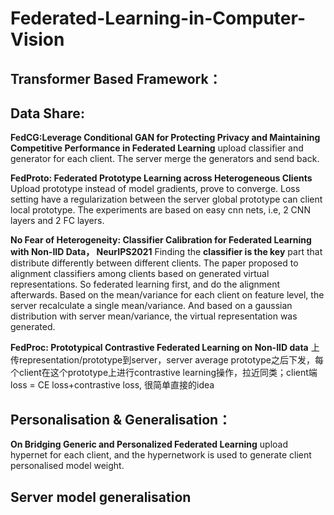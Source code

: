 # Federated-Learning-in-Computer-Vision

## Transformer Based Framework：

## Data Share:
**FedCG:Leverage Conditional GAN for Protecting Privacy and Maintaining Competitive Performance in Federated Learning** upload classifier and generator for each client. The server merge the generators and send back.

**FedProto: Federated Prototype Learning across Heterogeneous Clients**
Upload prototype instead of model gradients, prove to converge. Loss setting have a regularization between the server global prototype can client local prototype. The experiments are based on easy cnn nets, i.e, 2 CNN layers and 2 FC layers. 

**No Fear of Heterogeneity: Classifier Calibration for Federated Learning with Non-IID Data， NeurIPS2021**
Finding the **classifier is the key** part that distribute differently between different clients. 
The paper proposed to alignment classifiers among clients based on generated virtual representations. So federated learning first, and do the alignment afterwards. 
Based on the mean/variance for each client on feature level, the server recalculate a single mean/variance. And based on a gaussian distribution with server mean/variance, the virtual representation was generated. 

**FedProc: Prototypical Contrastive Federated Learning on Non-IID data**
上传representation/prototype到server，server average prototype之后下发，每个client在这个prototype上进行contrastive learning操作，拉近同类；client端loss = CE loss+contrastive loss, 很简单直接的idea


## Personalisation & Generalisation：
**On Bridging Generic and Personalized Federated Learning**
upload hypernet for each client, and the hypernetwork is used to generate client personalised model weight. 

## Server model generalisation
